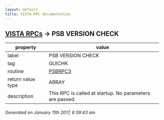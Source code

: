 ```yaml
---
layout: default
title: VISTA RPC documentation
---
```




## [VISTA RPCs](TableOfContent.md) &#8594; PSB VERSION CHECK 

 property | value 
--- | --- 
 label | PSB VERSION CHECK
 tag | GUICHK
 routine | [PSBRPC3](http://code.osehra.org/dox/Routine_PSBRPC3_source.html)
 return value type | ARRAY
 description | This RPC is called at startup. No parameters are passed.




 ###### Generated on January 11th 2017, 6:39:43 am